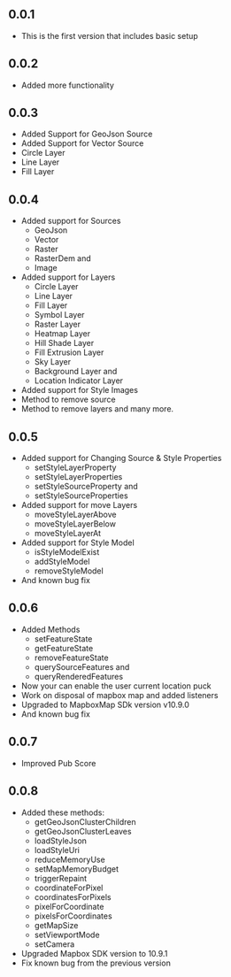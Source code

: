 ## 0.0.1

* This is the first version that includes basic setup

## 0.0.2

* Added more functionality

## 0.0.3

* Added Support for GeoJson Source
* Added Support for Vector Source
* Circle Layer
* Line Layer
* Fill Layer

## 0.0.4

* Added support for Sources
    - GeoJson
    - Vector
    - Raster
    - RasterDem and
    - Image
* Added support for Layers
    - Circle Layer
    - Line Layer
    - Fill Layer
    - Symbol Layer
    - Raster Layer
    - Heatmap Layer
    - Hill Shade Layer
    - Fill Extrusion Layer
    - Sky Layer
    - Background Layer and
    - Location Indicator Layer
* Added support for Style Images
* Method to remove source
* Method to remove layers and many more.

## 0.0.5

* Added support for Changing Source & Style Properties
    - setStyleLayerProperty
    - setStyleLayerProperties
    - setStyleSourceProperty and
    - setStyleSourceProperties
* Added support for move Layers
    - moveStyleLayerAbove
    - moveStyleLayerBelow
    - moveStyleLayerAt
* Added support for Style Model
    - isStyleModelExist
    - addStyleModel
    - removeStyleModel
* And known bug fix

## 0.0.6

* Added Methods
    - setFeatureState
    - getFeatureState
    - removeFeatureState
    - querySourceFeatures and
    - queryRenderedFeatures
* Now your can enable the user current location puck
* Work on disposal of mapbox map and added listeners
* Upgraded to MapboxMap SDk version v10.9.0
* And known bug fix

## 0.0.7

* Improved Pub Score

## 0.0.8

* Added these methods:
    - getGeoJsonClusterChildren
    - getGeoJsonClusterLeaves
    - loadStyleJson
    - loadStyleUri
    - reduceMemoryUse
    - setMapMemoryBudget
    - triggerRepaint
    - coordinateForPixel
    - coordinatesForPixels
    - pixelForCoordinate
    - pixelsForCoordinates
    - getMapSize
    - setViewportMode
    - setCamera
* Upgraded Mapbox SDK version to 10.9.1
* Fix known bug from the previous version